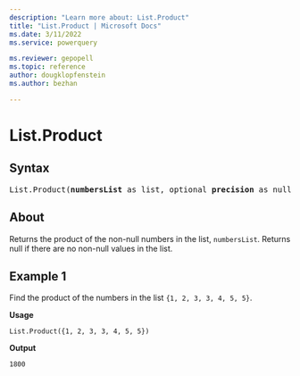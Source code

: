 ```yaml
---
description: "Learn more about: List.Product"
title: "List.Product | Microsoft Docs"
ms.date: 3/11/2022
ms.service: powerquery

ms.reviewer: gepopell
ms.topic: reference
author: dougklopfenstein
ms.author: bezhan

---
```

# List.Product

## Syntax

<pre>
List.Product(<b>numbersList</b> as list, optional <b>precision</b> as nullable number) as nullable number
</pre>
  
## About

Returns the product of the non-null numbers in the list, `numbersList`. Returns null if there are no non-null values in the list.

## Example 1

Find the product of the numbers in the list `{1, 2, 3, 3, 4, 5, 5}`.

**Usage**

```powerquery-m
List.Product({1, 2, 3, 3, 4, 5, 5})
```

**Output**

`1800`
